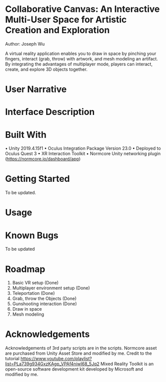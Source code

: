 # Collaborative Canvas: An Interactive Multi-User Space for Artistic Creation and Exploration 
Author: Joseph Wu

A virtual reality application enables you to draw in space by pinching your fingers, interact (grab, throw) with artwork, and mesh modeling an artifact. By integrating the advantages of multiplayer mode, players can interact, create, and explore 3D objects together.

# User Narrative


# Interface Description


# Built With
•	Unity 2019.4.15f1
•	Oculus Integration Package Version 23.0
•	Deployed to Oculus Quest 3
•	XR Interaction Toolkit
•	Normcore Unity networking plugin (https://normcore.io/dashboard/app)

# Getting Started
To be updated.


# Usage


# Known Bugs
To be updated


# Roadmap
1.	Basic VR setup (Done)
2.	Multiplayer environment setup (Done)
3.	Teleportation (Done)
4.	Grab, throw the Objects (Done)
5.	Gunshooting interaction (Done)
6.	Draw in space 
7.	Mesh modeling


# Acknowledgements
Acknowledgements of 3rd party scripts are in the scripts. 
Normcore asset are purchased from Unity Asset Store and modified by me. 
Credit to the tutorial https://www.youtube.com/playlist?list=PLa739g934GxzKAgp_VPAf4niwI68_5Jq2
Mixed Reality Toolkit is an open-source software development kit developed by Microsoft and modified by me.

 
